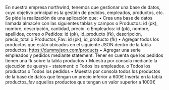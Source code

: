En nuestra empresa northwind, tenemos que gestionar una base de datos, cuyo objetivo
principal es la gestión de pedidos, empleados, productos, etc.
Se pide la realización de una aplicación que:
• Crea una base de datos llamada almacén con las siguientes tablas y campos
o Productos: id (pk), nombre, descripción, cantidad, precio.
o Empleados: id (pk), nombre, apellidos, correo
o Pedidos: id (pk), id_producto (fk), descripción, precio_total
o Productos_Fav: id (pk), id_producto (fk)
• Agregar todos los productos que están ubicados en el siguiente JSON dentro de
la tabla productos: https://dummyjson.com/products
• Agregar una serie empleados y pedidos mediante statement. Tener en cuenta que
los pedidos tienen una fk sobre la tabla productos
• Muestra por consola mediante la ejecución de querys – statement:
o Todos los empleados.
o Todos los productos
o Todos los pedidos
• Muestra por consola todos los productos de la base de datos que tengan un precio
inferior a 600€
Inserta en la tabla productos_fav aquellos productos que tengan un valor superior a
1000€
